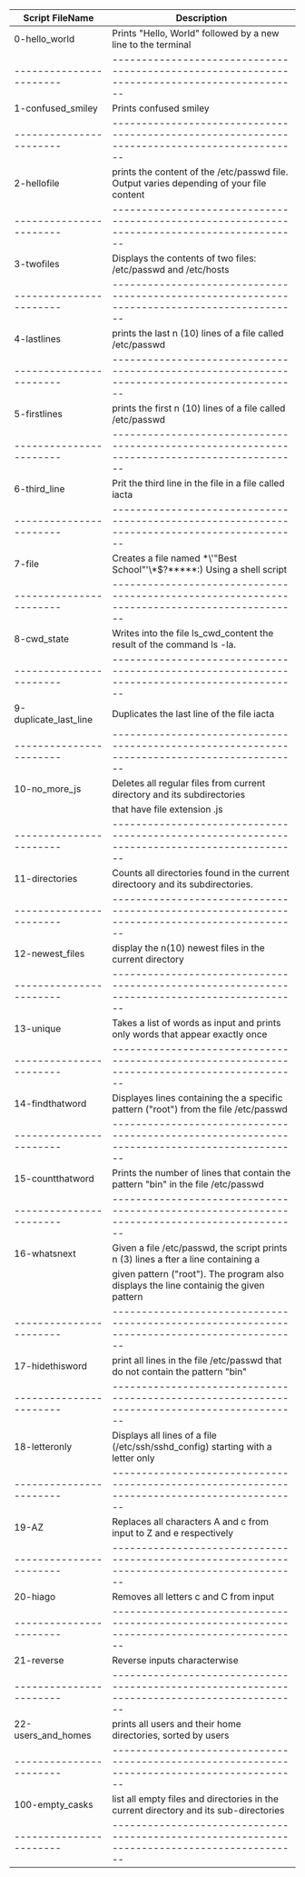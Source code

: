 |     Script FileName   |        Description                                                                         |
|-----------------------|--------------------------------------------------------------------------------------------|
|0-hello_world          | Prints "Hello, World" followed by a new line to the terminal                               |
|-----------------------|--------------------------------------------------------------------------------------------|
|1-confused_smiley      | Prints confused smiley                                                                     |
|-----------------------|--------------------------------------------------------------------------------------------|
|2-hellofile            | prints the content of the /etc/passwd file. Output varies depending of your file content   |
|-----------------------|--------------------------------------------------------------------------------------------|
|3-twofiles             | Displays the contents of two files: /etc/passwd and /etc/hosts                             |
|-----------------------|--------------------------------------------------------------------------------------------|
|4-lastlines            | prints the last n (10) lines of a file called /etc/passwd                                  |
|-----------------------|--------------------------------------------------------------------------------------------|
|5-firstlines           | prints the first n (10) lines of a file called /etc/passwd                                 |
|-----------------------|--------------------------------------------------------------------------------------------|
|6-third_line           | Prit the third line in the file in a file called iacta                                     |
|-----------------------|--------------------------------------------------------------------------------------------|
|7-file                 | Creates a  file named \*\\'"Best School"\'\\*$\?\*\*\*\*\*:)   Using a shell script        |
|-----------------------|--------------------------------------------------------------------------------------------|
|8-cwd_state            |  Writes into the file ls_cwd_content the result of the command ls -la.                     |
|-----------------------|--------------------------------------------------------------------------------------------|
|9-duplicate_last_line  | Duplicates the last line of the file iacta                                                 |
|-----------------------|--------------------------------------------------------------------------------------------|
| 10-no_more_js          | Deletes all regular files from current directory and its subdirectories                   |
|                       |that have file extension .js                                                                |
|-----------------------|--------------------------------------------------------------------------------------------|
|11-directories         | Counts all directories found in the current directoory and its subdirectories.             |
|-----------------------|--------------------------------------------------------------------------------------------|
|12-newest_files        | display the n(10) newest files in the current directory                                    |
|-----------------------|--------------------------------------------------------------------------------------------|
|13-unique              | Takes a list of words as input and prints only words that appear exactly once              |
|-----------------------|--------------------------------------------------------------------------------------------|
|14-findthatword        | Displayes lines containing the a specific pattern ("root") from the file /etc/passwd       |
|-----------------------|--------------------------------------------------------------------------------------------|
|15-countthatword       | Prints the number of lines that contain the pattern "bin" in the file /etc/passwd          |
|-----------------------|--------------------------------------------------------------------------------------------|
|16-whatsnext           | Given a file /etc/passwd,  the script prints n (3) lines a fter a line containing a        |
|                       | given pattern ("root"). The program also displays the line containig  the given pattern    |
|-----------------------|--------------------------------------------------------------------------------------------|
|17-hidethisword        | print all lines in the file /etc/passwd that do not contain the pattern "bin"              |
|-----------------------|--------------------------------------------------------------------------------------------|
|18-letteronly          | Displays all lines of a file (/etc/ssh/sshd_config) starting with a letter only            |
|-----------------------|--------------------------------------------------------------------------------------------|
|19-AZ                  | Replaces all characters A and c from input to Z and e respectively                         |
|-----------------------|--------------------------------------------------------------------------------------------|
|20-hiago               | Removes all letters c and C from input                                                     |
|-----------------------|--------------------------------------------------------------------------------------------|
|21-reverse             | Reverse inputs characterwise                                                               |
|-----------------------|--------------------------------------------------------------------------------------------|
|22-users_and_homes     | prints all users and their home directories, sorted by users                               |
|-----------------------|--------------------------------------------------------------------------------------------|
|100-empty_casks        | list all empty files and directories in the current directory and its sub-directories      |
|-----------------------|--------------------------------------------------------------------------------------------|
